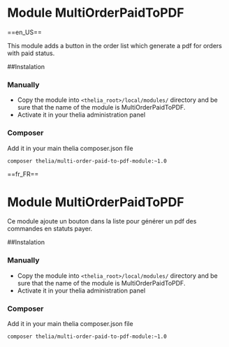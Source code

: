 
# Module MultiOrderPaidToPDF
==en_US==

This module adds a button in the order list which generate a pdf for orders with paid status.

##Instalation

### Manually

* Copy the module into ```<thelia_root>/local/modules/``` directory and be sure that the name of the module is MultiOrderPaidToPDF.
* Activate it in your thelia administration panel

### Composer

Add it in your main thelia composer.json file

```
composer thelia/multi-order-paid-to-pdf-module:~1.0
```



==fr_FR==

# Module MultiOrderPaidToPDF

Ce module ajoute un bouton dans la liste pour générer un pdf des commandes en statuts payer.

##Instalation

### Manually

* Copy the module into ```<thelia_root>/local/modules/``` directory and be sure that the name of the module is MultiOrderPaidToPDF.
* Activate it in your thelia administration panel

### Composer

Add it in your main thelia composer.json file

```
composer thelia/multi-order-paid-to-pdf-module:~1.0
```

